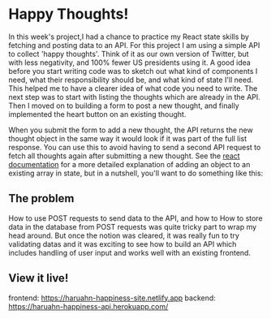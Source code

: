 # Happy Thoughts!

In this week's project,I had a chance to practice my React state skills by fetching and posting data to an API.
For this project I am using a simple API to collect 'happy thoughts'. Think of it as our own version of Twitter, but with less negativity, and 100% fewer US presidents using it.
A good idea before you start writing code was to sketch out what kind of components I need, what their responsibility should be, and what kind of state I'll need. This helped me to have a clearer idea of what code you need to write. The next step was to start with listing the thoughts which are already in the API. Then I moved on to building a form to post a new thought, and finally implemented the heart button on an existing thought.

When you submit the form to add a new thought, the API returns the new thought object in the same way it would look if it was part of the full list response. You can use this to avoid having to send a second API request to fetch all thoughts again after submitting a new thought. See the [react documentation](https://reactjs.org/docs/hooks-reference.html#usestate) for a more detailed explanation of adding an object to an existing array in state, but in a nutshell, you'll want to do something like this:

## The problem
How to use POST requests to send data to the API, and how to How to store data in the database from POST requests was quite tricky part to wrap my head around. But once the notion was cleared, it was really fun to try validating datas and it was exciting to see how to build an API which includes handling of user input and works well with an existing frontend.

## View it live!

frontend: https://haruahn-happiness-site.netlify.app
backend: https://haruahn-happiness-api.herokuapp.com/
